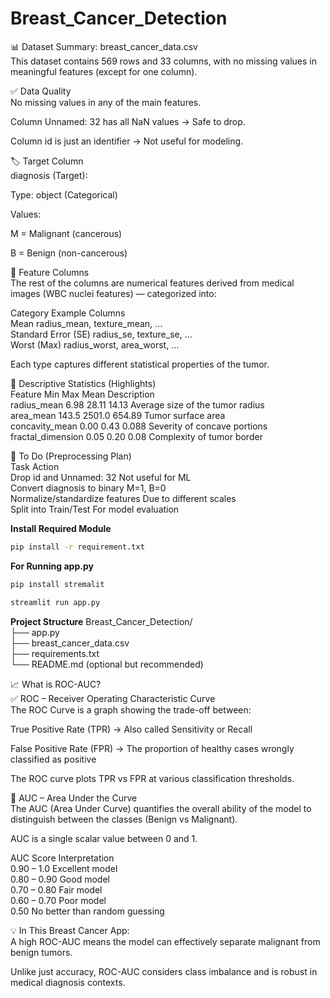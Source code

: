 # Breast_Cancer_Detection

📊 Dataset Summary: breast_cancer_data.csv <br>
This dataset contains 569 rows and 33 columns, with no missing values in meaningful features (except for one column).<br>

✅ Data Quality<br>
No missing values in any of the main features.<br>

Column Unnamed: 32 has all NaN values → Safe to drop.<br>

Column id is just an identifier → Not useful for modeling.<br>

🏷️ Target Column<br>
diagnosis (Target):<br>

Type: object (Categorical)<br>

Values:<br>

M = Malignant (cancerous)<br>

B = Benign (non-cancerous)<br>

📐 Feature Columns<br>
The rest of the columns are numerical features derived from medical images (WBC nuclei features) — categorized into:<br>

Category	Example Columns<br>
Mean	radius_mean, texture_mean, ...<br>
Standard Error (SE)	radius_se, texture_se, ...<br>
Worst (Max)	radius_worst, area_worst, ...<br>

Each type captures different statistical properties of the tumor.<br>

📌 Descriptive Statistics (Highlights)<br>
Feature	Min	Max	Mean	Description<br>
radius_mean	6.98	28.11	14.13	Average size of the tumor radius<br>
area_mean	143.5	2501.0	654.89	Tumor surface area<br>
concavity_mean	0.00	0.43	0.088	Severity of concave portions<br>
fractal_dimension	0.05	0.20	0.08	Complexity of tumor border<br>

📌 To Do (Preprocessing Plan)<br>
Task	Action<br>
Drop id and Unnamed: 32	Not useful for ML<br>
Convert diagnosis to binary	M=1, B=0<br>
Normalize/standardize features	Due to different scales<br>
Split into Train/Test	For model evaluation<br>

<b> Install Required Module </b><br>

```bash
pip install -r requirement.txt
```

<b> For Running app.py </b><br>

```bash
pip install stremalit
```

``` bash
streamlit run app.py
```
<b>Project Structure</b>
Breast_Cancer_Detection/<br>
├── app.py<br>
├── breast_cancer_data.csv<br>
├── requirements.txt<br>
└── README.md   (optional but recommended)<br>

📈 What is ROC-AUC? <br>
✅ ROC – Receiver Operating Characteristic Curve<br>
The ROC Curve is a graph showing the trade-off between:<br>

True Positive Rate (TPR) → Also called Sensitivity or Recall<br>

False Positive Rate (FPR) → The proportion of healthy cases wrongly classified as positive<br>

The ROC curve plots TPR vs FPR at various classification thresholds.<br>

🧠 AUC – Area Under the Curve<br>
The AUC (Area Under Curve) quantifies the overall ability of the model to distinguish between the classes (Benign vs Malignant). <br>

AUC is a single scalar value between 0 and 1.<br>

AUC Score	Interpretation<br>
0.90 – 1.0	Excellent model<br>
0.80 – 0.90	Good model<br>
0.70 – 0.80	Fair model<br>
0.60 – 0.70	Poor model<br>
0.50	No better than random guessing<br>

💡 In This Breast Cancer App:<br>
A high ROC-AUC means the model can effectively separate malignant from benign tumors.<br>

Unlike just accuracy, ROC-AUC considers class imbalance and is robust in medical diagnosis contexts.<br>